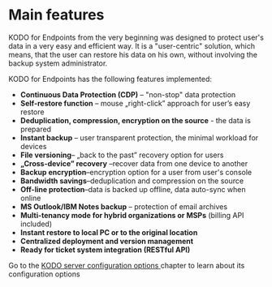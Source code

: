 # Main features

KODO for Endpoints from the very beginning was designed to protect user's data in a very easy and efficient way. It is a "user-centric" solution, which means, that the user can restore his data on his own, without involving the backup system administrator.    

KODO for Endpoints has the following features implemented: 

* **Continuous Data Protection \(CDP\)** – "non-stop" data protection 
* **Self-restore function** – mouse „right-click” approach for user’s easy restore 
* **Deduplication, compression, encryption on the source** - the data is prepared 
* **Instant backup** – user transparent protection, the minimal workload for devices 
* **File versioning**– „back to the past” recovery option for users 
* **„Cross-device” recovery** –recover data from one device to another
* **Backup encryption**–encryption option for a user from user's console 
* **Bandwidth savings**–deduplication and compression on the source 
* **Off-line protection**–data is backed up offline, data auto-sync when online 
* **MS Outlook/IBM Notes backup** – protection of email archives
* **Multi-tenancy mode for hybrid organizations or MSPs** \(billing API included\)
* **Instant restore to local PC or to the original location**
* **Centralized deployment and version management** 
* **Ready for ticket system integration \(RESTful API\)**



Go to the [KODO server configuration options ](main-features.md)chapter to learn about its configuration options

